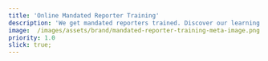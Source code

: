 ```yaml
---
title: 'Online Mandated Reporter Training'
description: 'We get mandated reporters trained. Discover our learning management system (LMS), compliant courseware, and online training solutions.'
image:  /images/assets/brand/mandated-reporter-training-meta-image.png
priority: 1.0
slick: true;
---
```

